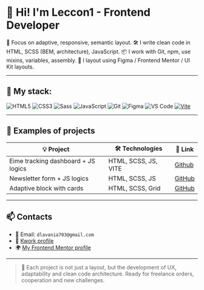 # 👋 Hi! I'm Leccon1 - Frontend Developer

🎯 Focus on adaptive, responsive, semantic layout. 
🛠 I write clean code in HTML, SCSS (BEM, architecture), JavaScript. 
📦 I work with Git, npm, use mixins, variables, assembly. 
📐 I layout using Figma / Frontend Mentor / UI Kit layouts.

---

## 🚀 My stack:

![HTML5](https://img.shields.io/badge/HTML5-E34F26?style=flat&logo=html5&logoColor=white)
![CSS3](https://img.shields.io/badge/CSS3-1572B6?style=flat&logo=css3&logoColor=white)
![Sass](https://img.shields.io/badge/Sass-CC6699?style=flat&logo=sass&logoColor=white)
![JavaScript](https://img.shields.io/badge/JavaScript-F7DF1E?style=flat&logo=javascript&logoColor=black)
![Git](https://img.shields.io/badge/Git-F05032?style=flat&logo=git&logoColor=white)
![Figma](https://img.shields.io/badge/Figma-000000?style=flat&logo=figma&logoColor=white)
![VS Code](https://img.shields.io/badge/VS_Code-007ACC?style=flat&logo=visual-studio-code&logoColor=white)
[![Vite](https://img.shields.io/badge/Vite-646CFF?logo=vite&logoColor=fff)](#)

---

## 📂 Examples of projects

| 💡 Project | 🛠 Technologies | 🔗 Link |
|----------|---------------|-----------|
| Еime tracking dashboard + JS logics | HTML, SCSS, JS, VITE | [Github](https://github.com/Leccon1/time-tracking-dashboard-main) | [Live Demo](https://leccon1.github.io/time-tracking-dashboard-main/) |
| Newsletter form + JS logics | HTML, SCSS, JS | [GitHub](https://github.com/Leccon1/newsletter-sign-up-with-success-message-main) | [Live Demo](https://leccon1.github.io/newsletter-sign-up-with-success-message-main/) |
| Adaptive block with cards | HTML, SCSS, Grid | [GitHub](https://github.com/Leccon1/four-card-feature-section-master) | [Live Demo](https://leccon1.github.io/four-card-feature-section-master/) |

---

## 📫 Contacts

- 📧 Email: `dlavania703@gmail.com`
- 💼 [Kwork profile](https://kwork.ru/user/Leccon1)
- 🌍 [My Frontend Mentor profile](https://www.frontendmentor.io/profile/Leccon1)

---

> 🧠 Each project is not just a layout, but the development of UX, adaptability and clean code architecture. 
> Ready for freelance orders, cooperation and new challenges.
